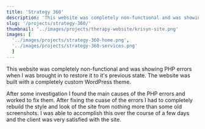 ```yaml
---
title: 'Strategy 360'
description: 'This website was completely non-functional and was showing PHP errors when I was brought in to restore it to it's previous state. The website was built with a completely custom WordPress theme.'
slug: '/projects/strategy-360/'
thumbnail: '../images/projects/therapy-website/krisyn-site.png'
images: [
  '../images/projects/strategy-360-home.png',
  '../images/projects/strategy-360-services.png'
  ]
---
```


This website was completely non-functional and was showing PHP errors when I was brought in to restore it to it's previous state. The website was built with a completely custom WordPress theme.

After some investigation I found the main causes of the PHP errors and worked to fix them. After fixing the cuase of the errors I had to completely rebuild the style and look of the site from nothing more than some old screenshots. I was able to accomplish this over the course of a few days and the client was very satisfied with the site.
